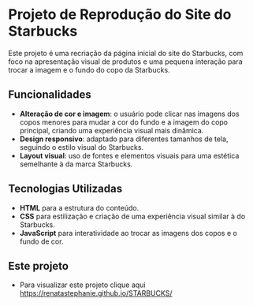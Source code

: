 # Projeto de Reprodução do Site do Starbucks

Este projeto é uma recriação da página inicial do site do Starbucks, com foco na apresentação visual de produtos e uma pequena interação para trocar a imagem e o fundo do copo da Starbucks.

## Funcionalidades

- **Alteração de cor e imagem**: o usuário pode clicar nas imagens dos copos menores para mudar a cor do fundo e a imagem do copo principal, criando uma experiência visual mais dinâmica.
- **Design responsivo**: adaptado para diferentes tamanhos de tela, seguindo o estilo visual do Starbucks.
- **Layout visual**: uso de fontes e elementos visuais para uma estética semelhante à da marca Starbucks.

## Tecnologias Utilizadas

- **HTML** para a estrutura do conteúdo.
- **CSS** para estilização e criação de uma experiência visual similar à do Starbucks.
- **JavaScript** para interatividade ao trocar as imagens dos copos e o fundo de cor.

## Este projeto

- Para visualizar este projeto clique aqui https://renatastephanie.github.io/STARBUCKS/
